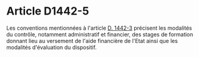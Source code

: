 # Article D1442-5

  
Les conventions mentionnées à l'article [D. 1442-3][1] précisent les modalités du contrôle, notamment administratif et financier, des stages de formation donnant lieu au versement de l'aide financière de l'Etat ainsi que les modalités d'évaluation du dispositif.

 [1]: /affichCodeArticle.do?cidTexte=LEGITEXT000006072050&idArticle=LEGIARTI000018484760&dateTexte=&categorieLien=cid